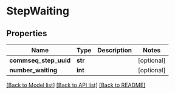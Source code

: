 # StepWaiting

## Properties
Name | Type | Description | Notes
------------ | ------------- | ------------- | -------------
**commseq_step_uuid** | **str** |  | [optional] 
**number_waiting** | **int** |  | [optional] 

[[Back to Model list]](../README.md#documentation-for-models) [[Back to API list]](../README.md#documentation-for-api-endpoints) [[Back to README]](../README.md)


